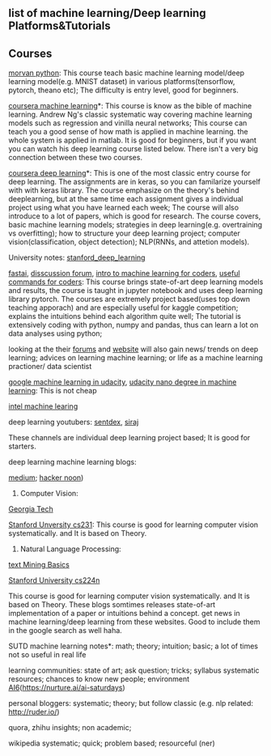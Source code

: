 ## list of machine learning/Deep learning Platforms&Tutorials


## Courses
[morvan python](https://morvanzhou.github.io/):
This course teach basic machine learning model/deep learning model(e.g. MNIST dataset) in various platforms(tensorflow, pytorch, theano etc); The difficulty is entry level, good for beginners.

[coursera machine learning](https://www.coursera.org/learn/machine-learning)*:
This course is know as the bible of machine learning. Andrew Ng's classic systematic way covering machine learning models such as regression and vinilla neural networks; This course can teach you a good sense of how math is applied in machine learning. the whole system is applied in matlab. It is good for beginners, but if you want you can watch his deep learning course listed below. There isn't a very big connection between these two courses.

[coursera deep learning](https://www.deeplearning.ai/)*:
This is one of the most classic entry course for deep learning. The assignments are in keras, so you can familarize yourself with with keras library. The course emphasize on the theory's behind deeplearning, but at the same time each assignment gives a individual project using what you have learned each week; The course will also introduce to a lot of papers, which is good for research.
The course covers, basic machine learning models; strategies in deep learning(e.g. overtraining vs overfitting); how to structure your deep learning project; computer vision(classification, object detection); NLP(RNNs, and attetion models).

University notes:
[stanford_deep_learning](https://stats385.github.io/)

[fastai](www.fast.ai), 
[disscussion forum](https://forums.fast.ai/), 
[intro to machine learning for coders](https://www.linkedin.com/pulse/fastai-intro-machine-learning-coders-part-1-2018-eric-perbos-brinck), 
[useful commands for coders](http://forums.fast.ai/t/wiki-thread-intro-workshop/6537):
This course brings state-of-art deep learning models and results, the course is taught in jupyter notebook and uses deep learning library pytorch. The courses are extremely project based(uses top down teaching apporach) and are especially useful for kaggle competition; explains the intuitions behind each algorithm quite well; The tutorial is extensively coding with python, numpy and pandas, thus can learn a lot on data analyses using python;

looking at the their [forums](https://forums.fast.ai/) and [website](www.fast.ai) will also gain news/ trends on deep learning; advices on learning machine learning; or life as a machine learning practioner/ data scientist

[google machine learning in udacity](https://www.udacity.com/course/deep-learning--ud730), [udacity nano degree in machine learning](https://www.udacity.com/nanodegree):
This is not cheap

[intel machine learing](https://software.intel.com/en-us/ai-academy/basics)

deep learning youtubers:
[sentdex](https://www.youtube.com/channel/UCfzlCWGWYyIQ0aLC5w48gBQ), 
[siraj](https://www.youtube.com/channel/UCWN3xxRkmTPmbKwht9FuE5A)                 

These channels are individual deep learning project based; It is good for starters.

deep learning machine learning blogs:

[medium](https://medium.com); 
[hacker noon](https://hackernoon.com/))

1. Computer Vision:

[Georgia Tech](https://www.udacity.com/course/introduction-to-computer-vision--ud810)

[Stanford Unversity cs231](https://www.youtube.com/results?search_query=stanford+cs231):
This course is good for learning computer vision systematically. and It is based on Theory.

1. Natural Language Processing:

[text Mining Basics](https://www.coursera.org/learn/python-text-mining)

[Stanford University cs224n](https://www.youtube.com/watch?v=OQQ-W_63UgQ&list=PL3FW7Lu3i5Jsnh1rnUwq_TcylNr7EkRe6)

This course is good for learning computer vision systematically. and It is based on Theory.
These blogs somtimes releases state-of-art implementation of a paper or intuitions behind a concept. get news in machine learning/deep learning from these websites. Good to include them in the google search as well haha.

SUTD machine learning notes*:
math; theory; intuition; basic; a lot of times not so useful in real life











learning communities:             state of art; ask question; tricks; syllabus systematic resources; chances to know new people; environment
[AI6](https://nurture.ai/)(https://nurture.ai/ai-saturdays)

personal bloggers:                systematic; theory; but follow classic
(e.g. nlp related: http://ruder.io/)

quora, zhihu                      insights; non academic;

wikipedia                         systematic; quick; problem based; resourceful (ner)




